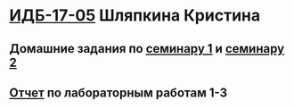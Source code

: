 # [ИДБ-17-05](https://github.com/stankin/design-part-1/wiki/list-idb-17-05) Шляпкина Кристина
## Домашние задания по [семинару 1](https://github.com/stankin/design-part-1/wiki/sem1#Талько-Стас-Шляпкина-Кристина) и [семинару 2](https://github.com/stankin/design-part-1/wiki/sem2#Шляпкина-Кристина)

## [Отчет](https://github.com/kristyashh/kristyashh.github.io/wiki/Лабораторные-работы-1-3) по лабораторным работам 1-3
